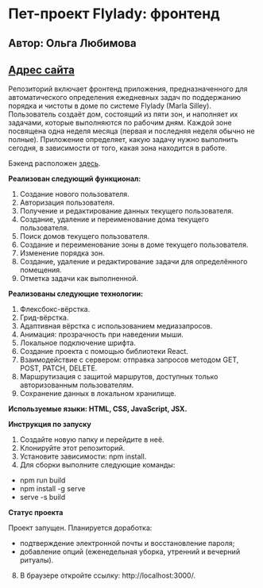 # **Пет-проект Flylady: фронтенд**

## Автор: Ольга Любимова

## [Адрес сайта](https://aelia.website/)

Репозиторий включает фронтенд приложения, предназначенного для автоматического определения ежедневных задач по поддержанию порядка и чистоты в доме по системе Flylady (Marla Silley). Пользователь создаёт дом, состоящий из пяти зон, и наполняет их задачами, которые выполняются по рабочим дням. Каждой зоне посвящена одна неделя месяца (первая и последняя неделя обычно не полные). Приложение определяет, какую задачу нужно выполнить сегодня, в зависимости от того, какая зона находится в работе.

Бэкенд расположен [здесь](https://github.com/Aelia5/flylady-backend).

**Реализован следующий функционал:**

1. Создание нового пользователя.
2. Авторизация пользователя.
3. Получение и редактирование данных текущего пользователя.
4. Создание, удаление и переименование дома текущего пользователя.
5. Поиск домов текущего пользователя.
6. Создание и переименование зоны в доме текущего пользователя.
7. Изменение порядка зон.
8. Создание, удаление и редактирование задачи для определённого помещения.
9. Отметка задачи как выполненной.

**Реализованы следующие технологии:**

1. Флексбокс-вёрстка.
2. Грид-вёрстка.
3. Адаптивная вёрстка с использованием медиазапросов.
4. Анимация: прозрачность при наведении мыши.
5. Локальное подключение шрифта.
6. Создание проекта с помощью библиотеки React.
7. Взаимодействие с сервером: отправка запросов методом GET, POST, PATCH, DELETE.
8. Маршрутизация с защитой маршрутов, доступных только авторизованным пользователям.
9. Сохранение данных в локальном хранилище.

**Используемые языки: HTML, CSS, JavaScript, JSX.**

**Инструкция по запуску**

1. Создайте новую папку и перейдите в неё.
2. Клонируйте этот репозиторий.
3. Установите зависимости: npm install.
4. Для сборки выполните следующие команды:

- npm run build
- npm install -g serve
- serve -s build


**Статус проекта**

Проект запущен.
Планируется доработка: 
- подтверждение электронной почты и восстановление пароля;
- добавление опций (еженедельная уборка, утренний и вечерний ритуалы).
8. В браузере откройте ссылку: http://localhost:3000/.
